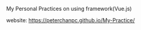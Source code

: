 My Personal Practices on using framework(Vue.js)

website: https://peterchanpc.github.io/My-Practice/